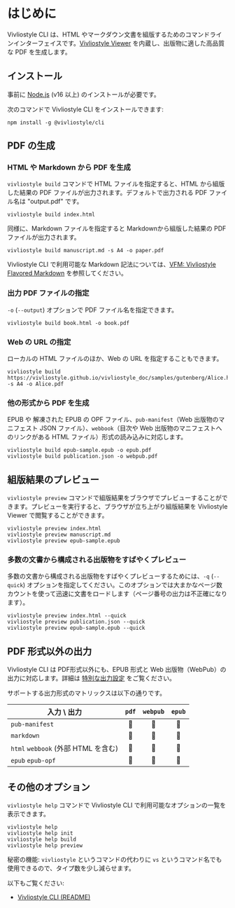 # はじめに

Vivliostyle CLI は、HTML やマークダウン文書を組版するためのコマンドラインインターフェイスです。[Vivliostyle Viewer](https://docs.vivliostyle.org/#/ja/vivliostyle-viewer) を内蔵し、出版物に適した高品質な PDF を生成します。

## インストール

事前に [Node.js](https://nodejs.org/ja/) (v16 以上) のインストールが必要です。

次のコマンドで Vivliostyle CLI をインストールできます:

```
npm install -g @vivliostyle/cli
```

## PDF の生成

### HTML や Markdown から PDF を生成

`vivliostyle build` コマンドで HTML ファイルを指定すると、HTML から組版した結果の PDF ファイルが出力されます。デフォルトで出力される PDF ファイル名は "output.pdf" です。

```
vivliostyle build index.html
```

同様に、Markdown ファイルを指定すると Markdownから組版した結果の PDF ファイルが出力されます。

```
vivliostyle build manuscript.md -s A4 -o paper.pdf
```

Vivliostyle CLI で利用可能な Markdown 記法については、[VFM: Vivliostyle Flavored Markdown](https://vivliostyle.github.io/vfm/#/) を参照してください。

### 出力 PDF ファイルの指定

`-o` (`--output`) オプションで PDF ファイル名を指定できます。

```
vivliostyle build book.html -o book.pdf
```

### Web の URL の指定

ローカルの HTML ファイルのほか、Web の URL を指定することもできます。

```
vivliostyle build https://vivliostyle.github.io/vivliostyle_doc/samples/gutenberg/Alice.html -s A4 -o Alice.pdf
```

### 他の形式から PDF を生成

EPUB や 解凍された EPUB の OPF ファイル、`pub-manifest`（Web 出版物のマニフェスト JSON ファイル）、`webbook`（目次や Web 出版物のマニフェストへのリンクがある HTML ファイル）形式の読み込みに対応します。

```
vivliostyle build epub-sample.epub -o epub.pdf
vivliostyle build publication.json -o webpub.pdf
```

## 組版結果のプレビュー

`vivliostyle preview` コマンドで組版結果をブラウザでプレビューすることができます。プレビューを実行すると、ブラウザが立ち上がり組版結果を Vivliostyle Viewer で閲覧することができます。

```
vivliostyle preview index.html
vivliostyle preview manuscript.md
vivliostyle preview epub-sample.epub
```

### 多数の文書から構成される出版物をすばやくプレビュー

多数の文書から構成される出版物をすばやくプレビューするためには、`-q` (`--quick`) オプションを指定してください。このオプションでは大まかなページ数カウントを使って迅速に文書をロードします（ページ番号の出力は不正確になります）。

```
vivliostyle preview index.html --quick
vivliostyle preview publication.json --quick
vivliostyle preview epub-sample.epub --quick
```

## PDF 形式以外の出力

Vivliostyle CLI は PDF形式以外にも、EPUB 形式と Web 出版物（WebPub）の出力に対応します。詳細は [特別な出力設定](./special-output-settings.md) をご覧ください。

サポートする出力形式のマトリックスは以下の通りです。

| 入力 \ 出力 | `pdf` | `webpub` | `epub` |
|---|:---:|:---:|:---:|
| `pub-manifest` | 🔵 | 🔵 | 🔵 |
| `markdown` | 🔵 | 🔵 | 🔵 |
| `html` `webbook` (外部 HTML を含む) | 🔵 | 🔵 | 🔵 |
| `epub` `epub-opf` | 🔵 | 🙅 | 🙅 |


## その他のオプション

`vivliostyle help` コマンドで Vivliostyle CLI で利用可能なオプションの一覧を表示できます。

```
vivliostyle help
vivliostyle help init
vivliostyle help build
vivliostyle help preview
```

秘密の機能: `vivliostyle` というコマンドの代わりに `vs` というコマンド名でも使用できるので、タイプ数を少し減らせます。

以下もご覧ください:
- [Vivliostyle CLI (README)](https://github.com/vivliostyle/vivliostyle-cli/blob/main/README.md)
